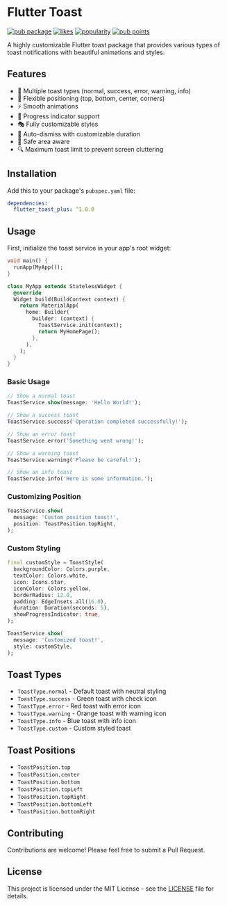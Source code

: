 <!--
This README describes the package. If you publish this package to pub.dev,
this README's contents appear on the landing page for your package.

For information about how to write a good package README, see the guide for
[writing package pages](https://dart.dev/tools/pub/writing-package-pages).

For general information about developing packages, see the Dart guide for
[creating packages](https://dart.dev/guides/libraries/create-packages)
and the Flutter guide for
[developing packages and plugins](https://flutter.dev/to/develop-packages).
-->

# Flutter Toast

[![pub package](https://img.shields.io/pub/v/flutter_toast_plus.svg)](https://pub.dev/packages/flutter_toast_plus)
[![likes](https://img.shields.io/pub/likes/flutter_toast_plus)](https://pub.dev/packages/flutter_toast_plus/score)
[![popularity](https://img.shields.io/pub/popularity/flutter_toast_plus)](https://pub.dev/packages/flutter_toast_plus/score)
[![pub points](https://img.shields.io/pub/points/flutter_toast_plus)](https://pub.dev/packages/flutter_toast_plus/score)

A highly customizable Flutter toast package that provides various types of toast notifications with beautiful animations and styles.

## Features

- 🎨 Multiple toast types (normal, success, error, warning, info)
- 📍 Flexible positioning (top, bottom, center, corners)
- ⚡ Smooth animations
- 🎯 Progress indicator support
- 🎭 Fully customizable styles
- 🔄 Auto-dismiss with customizable duration
- 📱 Safe area aware
- 🔍 Maximum toast limit to prevent screen cluttering

## Installation

Add this to your package's `pubspec.yaml` file:

```yaml
dependencies:
  flutter_toast_plus: ^1.0.0
```

## Usage

First, initialize the toast service in your app's root widget:

```dart
void main() {
  runApp(MyApp());
}

class MyApp extends StatelessWidget {
  @override
  Widget build(BuildContext context) {
    return MaterialApp(
      home: Builder(
        builder: (context) {
          ToastService.init(context);
          return MyHomePage();
        },
      ),
    );
  }
}
```

### Basic Usage

```dart
// Show a normal toast
ToastService.show(message: 'Hello World!');

// Show a success toast
ToastService.success('Operation completed successfully!');

// Show an error toast
ToastService.error('Something went wrong!');

// Show a warning toast
ToastService.warning('Please be careful!');

// Show an info toast
ToastService.info('Here is some information.');
```

### Customizing Position

```dart
ToastService.show(
  message: 'Custom position toast!',
  position: ToastPosition.topRight,
);
```

### Custom Styling

```dart
final customStyle = ToastStyle(
  backgroundColor: Colors.purple,
  textColor: Colors.white,
  icon: Icons.star,
  iconColor: Colors.yellow,
  borderRadius: 12.0,
  padding: EdgeInsets.all(16.0),
  duration: Duration(seconds: 5),
  showProgressIndicator: true,
);

ToastService.show(
  message: 'Customized toast!',
  style: customStyle,
);
```

## Toast Types

- `ToastType.normal` - Default toast with neutral styling
- `ToastType.success` - Green toast with check icon
- `ToastType.error` - Red toast with error icon
- `ToastType.warning` - Orange toast with warning icon
- `ToastType.info` - Blue toast with info icon
- `ToastType.custom` - Custom styled toast

## Toast Positions

- `ToastPosition.top`
- `ToastPosition.center`
- `ToastPosition.bottom`
- `ToastPosition.topLeft`
- `ToastPosition.topRight`
- `ToastPosition.bottomLeft`
- `ToastPosition.bottomRight`

## Contributing

Contributions are welcome! Please feel free to submit a Pull Request.

## License

This project is licensed under the MIT License - see the [LICENSE](LICENSE) file for details.
